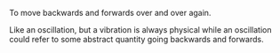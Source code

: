 To move backwards and forwards over and over again.

Like an oscillation, but a vibration is always physical while an
oscillation could refer to some abstract quantity going backwards and
forwards.
